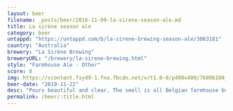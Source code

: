 ```yaml
---
layout: beer
filename: _posts/beer/2016-11-09-la-sirene-season-ale.md
title: La sirène season ale
category: beer
untappd: "https://untappd.com/b/la-sirene-brewing-season-ale/3063181"
country: "Australia"
brewery: "La Sirène Brewing"
breweryURL: "/brewery/la-sirene-brewing.html"
style: "Farmhouse Ale - Other"
score: 8
img: https://scontent.fsyd9-1.fna.fbcdn.net/v/t1.0-0/p480x480/76896100_10157643770118745_8814147162049871872_o.jpg?_nc_cat=110&_nc_sid=e007fa&_nc_ohc=5xLRVdqSqHEAX-vP-B4&_nc_ht=scontent.fsyd9-1.fna&tp=6&oh=5d19a24ed2319be9a1c28c8cffcf049b&oe=5F96244B
beer-date: "2019-11-22"
desc: "Pours beautiful and clear. The smell is all Belgian farmhouse but the taste is more like a pale so it becomes a great blend of both. A good one to either savour or skull"
permalink: /beer/:title.html
---
```

